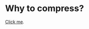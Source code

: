 # Why to compress?

[Click me](https://cdn.rawgit.com/vicente-gonzalez-ruiz/why_to_compress/master/index.html).
